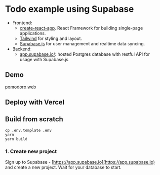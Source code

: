 # Todo example using Supabase

-   Frontend:
    -   [create-react-app](https://reactjs.org/docs/create-a-new-react-app.html). React Framework for building single-page applications.
    -   [Tailwind](https://tailwindcss.com/) for styling and layout.
    -   [Supabase.js](https://supabase.com/docs/library/getting-started) for user management and realtime data syncing.
-   Backend:
    -   [app.supabase.io/](https://app.supabase.io/): hosted Postgres database with restful API for usage with Supabase.js.

## Demo

[pomodoro web](https://synced-pomodoro-web.vercel.app/)

## Deploy with Vercel

## Build from scratch

```
cp .env.template .env
yarn
yarn build
```

### 1. Create new project

Sign up to Supabase - [https://app.supabase.io](https://app.supabase.io) and create a new project. Wait for your database to start.
